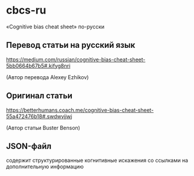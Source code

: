 # cbcs-ru
«Cognitive bias cheat sheet» по-русски
## Перевод статьи на русский язык
https://medium.com/russian/cognitive-bias-cheat-sheet-5bb0664b67b5#.kifyg8nri

(Автор перевода Alexey Ezhikov)

## Оригинал статьи
https://betterhumans.coach.me/cognitive-bias-cheat-sheet-55a472476b18#.swdwvjjwj

(Автор статьи Buster Benson)

## JSON-файл
содержит структурированные когнитивные искажения со ссылками на дополнительную информацию
